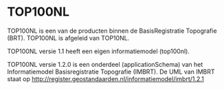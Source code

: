 # TOP100NL
TOP100NL is een van de producten binnen de BasisRegistratie Topografie (BRT). 
TOP100NL is afgeleid van TOP10NL. 
 
TOP100NL versie 1.1 heeft een eigen informatiemodel (top100nl). 

TOP100NL versie 1.2.0 is een onderdeel (applicationSchema) van het Informatiemodel Basisregistratie Topografie (IMBRT). 
De UML van IMBRT staat op http://register.geostandaarden.nl/informatiemodel/imbrt/1.2.1
